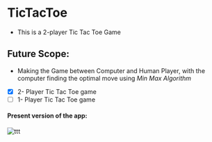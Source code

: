 # TicTacToe
* This is a 2-player Tic Tac Toe Game
## Future Scope:
* Making the Game between Computer and Human Player, with the computer finding the optimal move using *Min Max Algorithm*

- [X] 2- Player Tic Tac Toe game
- [ ] 1- Player Tic Tac Toe game

#### Present version of the app:
![ttt](https://user-images.githubusercontent.com/52827017/92330229-e9fc4a80-f08a-11ea-8dd3-5d8c715fb2ba.png)

